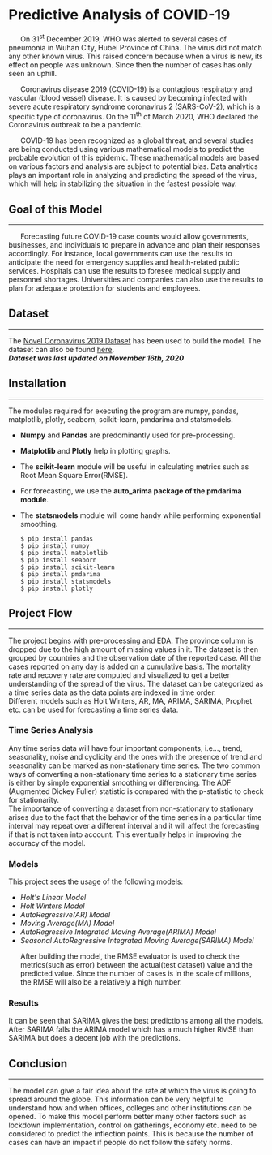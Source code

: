 # Predictive Analysis of COVID-19

      
&nbsp;&nbsp;&nbsp;&nbsp;&nbsp;&nbsp;On 31<sup>st</sup>  December 2019, WHO was alerted to several cases of pneumonia in Wuhan City, Hubei Province of China. The virus did not
match any other known virus. This raised concern because when a virus is new,  its effect on people was unknown. Since then the number of cases has only seen an uphill.<p />

&nbsp;&nbsp;&nbsp;&nbsp;&nbsp;&nbsp;Coronavirus disease 2019 (COVID-19) is a contagious respiratory and vascular (blood vessel) disease. It is caused by becoming infected with
severe acute respiratory syndrome coronavirus 2 (SARS-CoV-2), which is a specific type of coronavirus. On the 11<sup>th</sup> of March 2020, WHO declared the Coronavirus
outbreak to be a pandemic.<p />
      
&nbsp;&nbsp;&nbsp;&nbsp;&nbsp;&nbsp;COVID-19 has been recognized as a global threat, and several studies are being conducted using various mathematical models to predict the
probable evolution of this epidemic. These mathematical models are based on various factors and analysis are subject to potential bias. Data analytics plays an important role in
analyzing and predicting the spread of the virus, which will help in stabilizing the situation in the fastest possible way.

## Goal of this Model
- - -
&nbsp;&nbsp;&nbsp;&nbsp;&nbsp;&nbsp;Forecasting future COVID-19 case counts would allow governments, businesses, and individuals to prepare in advance and plan their responses accordingly. For instance, local governments can use the results to anticipate the need for emergency supplies and health-related public services. Hospitals can use the results to foresee medical supply and personnel shortages. Universities and companies can also use the results to plan for adequate protection for students and employees. 

## Dataset
- - - 
[id1]: https://www.kaggle.com/sudalairajkumar/novel-corona-virus-2019-dataset?select=covid_19_data.csv
[id2]: https://drive.google.com/file/d/1F5jBhDrawzO6nJv6rj1OQWKEksuMcSm2/view?usp=sharing
The [Novel Coronavirus 2019 Dataset][id1] has been used to build the model. The dataset can also be found [here][id2]. <br />
<strong><em>Dataset was last updated on November 16th, 2020</strong></em>

## Installation
- - -
The modules required for executing the program are numpy, pandas, matplotlib, plotly, seaborn, scikit-learn, pmdarima and statsmodels.
* **Numpy** and **Pandas** are predominantly used for pre-processing. 
* **Matplotlib** and **Plotly** help in plotting graphs. 
* The **scikit-learn** module will be useful in calculating metrics such as Root Mean Square Error(RMSE). 
* For forecasting, we use the **auto_arima package of the pmdarima module**. 
* The **statsmodels** module will come handy while performing exponential smoothing.

      $ pip install pandas
      $ pip install numpy
      $ pip install matplotlib
      $ pip install seaborn
      $ pip install scikit-learn
      $ pip install pmdarima
      $ pip install statsmodels
      $ pip install plotly

## Project Flow
- - -
The project begins with pre-processing and EDA. The province column is dropped due to the high amount of missing values in it. The dataset is then grouped by countries and 
the observation date of the reported case. All the cases reported on any day is added on a cumulative basis. The mortality rate and recovery rate are computed and visualized to
get a better understanding of the spread of the virus. The dataset can be categorized as a time series data as the data points are indexed in time order.<br />
Different models such as Holt Winters, AR, MA, ARIMA, SARIMA, Prophet etc. can be used for forecasting a time series data. 
### Time Series Analysis
Any time series data will have four important components, i.e..., trend, seasonality, noise and cyclicity and the ones with the presence of trend and seasonality can be marked
as non-stationary time series. The two common ways of converting a non-stationary time series to a stationary time series is either by simple exponential smoothing or
differencing. The ADF (Augmented Dickey Fuller) statistic is compared with the p-statistic to check for stationarity.<br />
The importance of converting a dataset from non-stationary to stationary arises due to the fact that the behavior of the time series in a particular time interval may repeat
over a different interval and it will affect the forecasting if that is not taken into account. This eventually helps in improving the accuracy of the model.<p />
### Models
This project sees the usage of the following models:
* *Holt's Linear Model*
* *Holt Winters Model*
* *AutoRegressive(AR) Model*
* *Moving Average(MA) Model*
* *AutoRegressive Integrated Moving Average(ARIMA) Model*
* *Seasonal AutoRegressive Integrated Moving Average(SARIMA) Model*<p />
After building the model, the RMSE evaluator is used to check the metrics(such as error) between the actual(test dataset) value and the predicted value. Since the number
of cases is in the scale of millions, the RMSE will also be a relatively a high number. <p />
### Results
It can be seen that SARIMA gives the best predictions among all the models. After SARIMA falls the ARIMA model which has a much higher RMSE than SARIMA but does a decent job
with the predictions.<p />

## Conclusion
- - -
The model can give a fair idea about the rate at which the virus is going to spread around the globe. This information can be very helpful to understand how and when offices,
colleges and other institutions can be opened. To make this model perform better many other factors such as lockdown implementation, control on gatherings, economy etc. need to
be considered to predict the inflection points. This is because the number of cases can have an impact if people do not follow the safety norms. 
